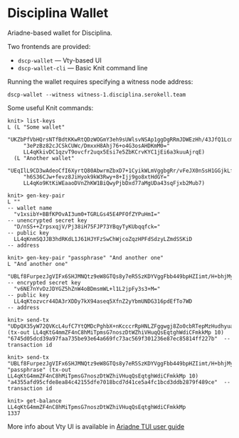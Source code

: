 # Disciplina Wallet

Ariadne-based wallet for Disciplina.

Two frontends are provided:
* `dscp-wallet` — Vty-based UI
* `dscp-wallet-cli` — Basic Knit command line

Running the wallet requires specifying a witness node address:
```
dscp-wallet --witness witness-1.disciplina.serokell.team
```

Some useful Knit commands:
```
knit> list-keys
L (L "Some wallet"
     "UKZbPfVbHQrsNTfBdtKKwRtQDzWOGmY3eh9sUWlsvNSAp1ggDgRRmJDWEzHh/43JfQ1LcmsklGS43ZLVFT
     "3ePzBz82cJCSkCUWc/DmxxH8Ahj76+o4G3osAHDKmM0="
     LL4qKkivDC1qzvT9ovcfr2uqx5Esi7e5ZbKCrvKYC1jEi6a3kuuAjrqE)
  (L "Another wallet"
     "UEqIlL9CD3wAdeoCfI6XyrtQ80AbwrmZbxD7+1CyikWLmVggbgRr/vFeJX0nSsH1GGjkLfORSfrfL5B1q9
     "h6S36CJw+fevz8JiHyok9kW3Rwy+8+Ijj9go8xtHdGY="
     LL4qKo9KtKiWEaaoDVnZhKW1BiQwyPjbDxd77aMgUDa43sqFjxb2Mub7)

knit> gen-key-pair
L ""                                                                                              -- wallet name
  "v1xsibY+BBfKPOvAI3um0+TGRLGs45E4PFOfZYPuHmI="                                                  -- unencrypted secret key
  "D/nSS++ZrpsxqjV/Pj38iH75FJP73YBqyTyKUbqqfck="                                                  -- public key
  LL4qKnmSQJJB3hdRKdL1J61HJYFzSwChWjcoZqzHPFdSdzyLZmdSSKiD                                        -- address

knit> gen-key-pair "passphrase" "And another one"
L "And another one"
  "UBLf8FurpezJgVIFx6SHJMNQtz9eW8GTQs8y7eR5SzKDYVggFbb449bpHZIimt/H+bhjMyIRLj4aTKdpjFsFJPGS4Rg="  -- encrypted secret key
  "v6NE7nYvDzJDYGZ5hZnW4oBDmsmWL+l1L2jpFy3s3+M="                                                  -- public key
  LL4qKtozvcr44DA3rXDDy7kX94aseq5XfnZ2yYbmUNDG316pdEfTo7WD                                        -- address

knit> send-tx "UDpQX35yW72QVKcL4ufC7YtQMDcPghbX+nKcccrRpHNLZFggwgj8Zo0cbRTepMzHudhyuatPGP5isWJNuNu7vS1ONBs=" (tx-out LL4qKtG4mmZF4nC8hMiTpmsG7noszDtWZhiVHuqQsEqtghWdiCFmkkMp 10)
"6745d05dcd39a97faa735be93e64a669fc73ac569f301236e87ec85814ff227b"  -- transaction id

knit> send-tx "UBLf8FurpezJgVIFx6SHJMNQtz9eW8GTQs8y7eR5SzKDYVggFbb449bpHZIimt/H+bhjMyIRLj4aTKdpjFsFJPGS4Rg=" "passphrase" (tx-out LL4qKtG4mmZF4nC8hMiTpmsG7noszDtWZhiVHuqQsEqtghWdiCFmkkMp 10)
"a4355afd95cfde8ea84c42155dfe7018bcd7d41ce5a4fc1bcd3ddb2879f489ce"  -- transaction id

knit> get-balance LL4qKtG4mmZF4nC8hMiTpmsG7noszDtWZhiVHuqQsEqtghWdiCFmkkMp
1337
```

More info about Vty UI is available in [Ariadne TUI user guide](https://github.com/serokell/ariadne/blob/master/docs/usage-tui.md)
